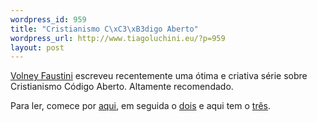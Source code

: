 ```yaml
--- 
wordpress_id: 959
title: "Cristianismo C\xC3\xB3digo Aberto"
wordpress_url: http://www.tiagoluchini.eu/?p=959
layout: post
---
```

<a href="http://volneyf.blogspot.com/" target="_blank">Volney Faustini</a> escreveu recentemente uma ótima e criativa série sobre Cristianismo Código Aberto. Altamente recomendado.

Para ler, comece por <a href="http://volneyf.blogspot.com/2008/05/cristianismo-cdigo-aberto-1.html" target="_blank">aqui</a>, em seguida o <a href="http://volneyf.blogspot.com/2008/05/cristianismo-cdigo-aberto-2.html" target="_blank">dois</a> e aqui tem o <a href="http://volneyf.blogspot.com/2008/05/cristianismo-cdigo-aberto-3.html" target="_blank">três</a>.
